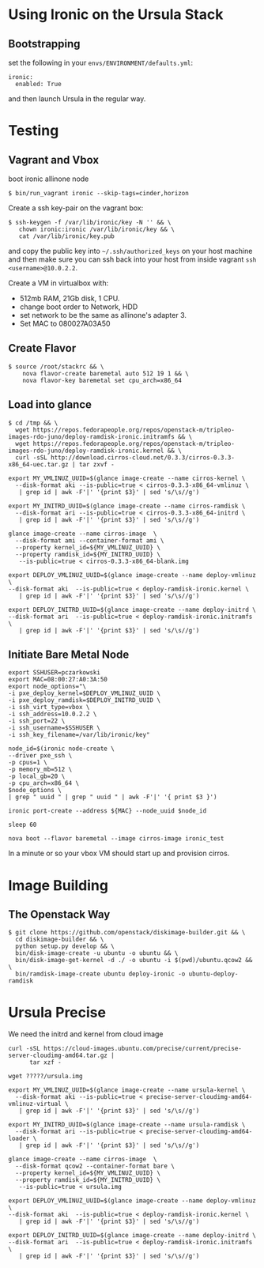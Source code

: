 Using Ironic on the Ursula Stack
====================

Bootstrapping
---------------------

set the following in your `envs/ENVIRONMENT/defaults.yml`:

```
ironic:
  enabled: True
```

and then launch Ursula in the regular way.


Testing
=======

Vagrant and Vbox
----------------

boot ironic allinone node

```
$ bin/run_vagrant ironic --skip-tags=cinder,horizon
```

Create a ssh key-pair on the vagrant box:

```
$ ssh-keygen -f /var/lib/ironic/key -N '' && \
   chown ironic:ironic /var/lib/ironic/key && \
   cat /var/lib/ironic/key.pub
```

and copy the public key into `~/.ssh/authorized_keys` on your host machine and then make sure you can ssh back into your host from inside vagrant `ssh <username>@10.0.2.2`.

Create a VM in virtualbox with:
* 512mb RAM, 21Gb disk, 1 CPU.
* change boot order to Network, HDD
* set network to be the same as allinone's adapter 3.
* Set MAC to 080027A03A50


Create Flavor
-------------

```
$ source /root/stackrc && \
    nova flavor-create baremetal auto 512 19 1 && \
    nova flavor-key baremetal set cpu_arch=x86_64
```

Load into glance
------------------------

```
$ cd /tmp && \
  wget https://repos.fedorapeople.org/repos/openstack-m/tripleo-images-rdo-juno/deploy-ramdisk-ironic.initramfs && \
  wget https://repos.fedorapeople.org/repos/openstack-m/tripleo-images-rdo-juno/deploy-ramdisk-ironic.kernel && \
  curl -sSL http://download.cirros-cloud.net/0.3.3/cirros-0.3.3-x86_64-uec.tar.gz | tar zxvf -

export MY_VMLINUZ_UUID=$(glance image-create --name cirros-kernel \
  --disk-format aki --is-public=true < cirros-0.3.3-x86_64-vmlinuz \
   | grep id | awk -F'|' '{print $3}' | sed 's/\s//g')

export MY_INITRD_UUID=$(glance image-create --name cirros-ramdisk \
  --disk-format ari --is-public=true < cirros-0.3.3-x86_64-initrd \
   | grep id | awk -F'|' '{print $3}' | sed 's/\s//g')

glance image-create --name cirros-image  \
  --disk-format ami --container-format ami \
  --property kernel_id=${MY_VMLINUZ_UUID} \
  --property ramdisk_id=${MY_INITRD_UUID} \
   --is-public=true < cirros-0.3.3-x86_64-blank.img

export DEPLOY_VMLINUZ_UUID=$(glance image-create --name deploy-vmlinuz \
--disk-format aki  --is-public=true < deploy-ramdisk-ironic.kernel \
   | grep id | awk -F'|' '{print $3}' | sed 's/\s//g')

export DEPLOY_INITRD_UUID=$(glance image-create --name deploy-initrd \
--disk-format ari  --is-public=true < deploy-ramdisk-ironic.initramfs \
   | grep id | awk -F'|' '{print $3}' | sed 's/\s//g')

```

Initiate Bare Metal Node
-----------------------------------

```
export SSHUSER=pczarkowski
export MAC=08:00:27:A0:3A:50
export node_options="\
-i pxe_deploy_kernel=$DEPLOY_VMLINUZ_UUID \
-i pxe_deploy_ramdisk=$DEPLOY_INITRD_UUID \
-i ssh_virt_type=vbox \
-i ssh_address=10.0.2.2 \
-i ssh_port=22 \
-i ssh_username=$SSHUSER \
-i ssh_key_filename=/var/lib/ironic/key"

node_id=$(ironic node-create \
--driver pxe_ssh \
-p cpus=1 \
-p memory_mb=512 \
-p local_gb=20 \
-p cpu_arch=x86_64 \
$node_options \
| grep " uuid " | grep " uuid " | awk -F'|' '{ print $3 }')

ironic port-create --address ${MAC} --node_uuid $node_id

sleep 60

nova boot --flavor baremetal --image cirros-image ironic_test
```

In a minute or so your vbox VM should start up and provision cirros.


Image Building
==============

The Openstack Way
-----------------

```
$ git clone https://github.com/openstack/diskimage-builder.git && \
  cd diskimage-builder && \
  python setup.py develop && \
  bin/disk-image-create -u ubuntu -o ubuntu && \
  bin/disk-image-get-kernel -d ./ -o ubuntu -i $(pwd)/ubuntu.qcow2 && \
  bin/ramdisk-image-create ubuntu deploy-ironic -o ubuntu-deploy-ramdisk
```


Ursula Precise
==============

We need the initrd and kernel from cloud image

```
curl -sSL https://cloud-images.ubuntu.com/precise/current/precise-server-cloudimg-amd64.tar.gz |
      tar xzf -

wget ?????/ursula.img

export MY_VMLINUZ_UUID=$(glance image-create --name ursula-kernel \
  --disk-format aki --is-public=true < precise-server-cloudimg-amd64-vmlinuz-virtual \
   | grep id | awk -F'|' '{print $3}' | sed 's/\s//g')

export MY_INITRD_UUID=$(glance image-create --name ursula-ramdisk \
  --disk-format ari --is-public=true < precise-server-cloudimg-amd64-loader \
   | grep id | awk -F'|' '{print $3}' | sed 's/\s//g')

glance image-create --name cirros-image  \
  --disk-format qcow2 --container-format bare \
  --property kernel_id=${MY_VMLINUZ_UUID} \
  --property ramdisk_id=${MY_INITRD_UUID} \
   --is-public=true < ursula.img

export DEPLOY_VMLINUZ_UUID=$(glance image-create --name deploy-vmlinuz \
--disk-format aki  --is-public=true < deploy-ramdisk-ironic.kernel \
   | grep id | awk -F'|' '{print $3}' | sed 's/\s//g')

export DEPLOY_INITRD_UUID=$(glance image-create --name deploy-initrd \
--disk-format ari  --is-public=true < deploy-ramdisk-ironic.initramfs \
   | grep id | awk -F'|' '{print $3}' | sed 's/\s//g')
```

